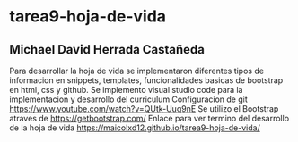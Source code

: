 # tarea9-hoja-de-vida
## Michael David Herrada Castañeda
Para desarrollar la hoja de vida se implementaron diferentes tipos de informacion en snippets, templates, funcionalidades basicas de bootstrap en html, css y github.
Se implemento visual studio code para la implementacion y desarrollo del curriculum
Configuracion de git https://www.youtube.com/watch?v=QUtk-Uuq9nE
Se utilizo el Bootstrap atraves de https://getbootstrap.com/
Enlace para ver termino del desarrollo de la hoja de vida https://maicolxd12.github.io/tarea9-hoja-de-vida/
